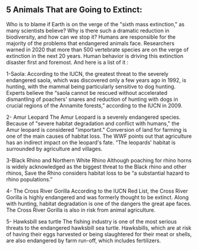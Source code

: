 ## 5 Animals That are Going to Extinct:

Who is to blame if Earth is on the verge of the "sixth mass extinction," as many scientists believe? Why is there such a dramatic reduction in biodiversity, and how can we stop it?
Humans are responsible for the majority of the problems that endangered animals face. Researchers warned in 2020 that more than 500 vertebrate species are on the verge of extinction in the next 20 years. Human behavior is driving this extinction disaster first and foremost.
And here is a list of it :

1-Saola:
According to the IUCN, the greatest threat to the severely endangered saola, which was discovered only a few years ago in 1992, is hunting, with the mammal being particularly sensitive to dog hunting. Experts believe the “saola cannot be rescued without accelerated dismantling of poachers' snares and reduction of hunting with dogs in crucial regions of the Annamite forests,” according to the IUCN in 2009.

2- Amur Leopard
The Amur Leopard is a severely endangered species. Because of "severe habitat degradation and conflict with humans," the Amur leopard is considered "important." Conversion of land for farming is one of the main causes of habitat loss. The WWF points out that agriculture has an indirect impact on the leopard's fate. “The leopards' habitat is surrounded by agriculture and villages. 

3-Black Rhino and Northern White Rhino
Although poaching for rhino horns is widely acknowledged as the biggest threat to the Black rhino and other rhinos, Save the Rhino considers habitat loss to be “a substantial hazard to rhino populations.”

4- The Cross River Gorilla
According to the IUCN Red List, the Cross River Gorilla is highly endangered and was formerly thought to be extinct. Along with hunting, habitat degradation is one of the dangers the great ape faces. The Cross River Gorilla is also in risk from animal agriculture.

5- Hawksbill sea turtle
The fishing industry is one of the most serious threats to the endangered hawksbill sea turtle. Hawksbills, which are at risk of having their eggs harvested or being slaughtered for their meat or shells, are also endangered by farm run-off, which includes fertilizers.
